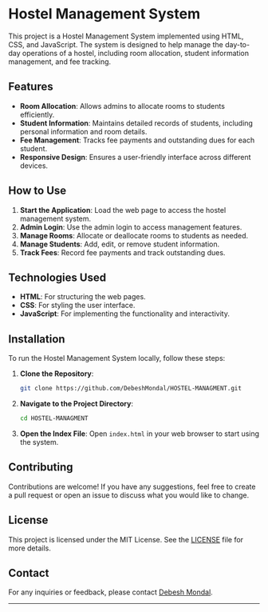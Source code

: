 


# Hostel Management System

This project is a Hostel Management System implemented using HTML, CSS, and JavaScript. The system is designed to help manage the day-to-day operations of a hostel, including room allocation, student information management, and fee tracking.

## Features

- **Room Allocation**: Allows admins to allocate rooms to students efficiently.
- **Student Information**: Maintains detailed records of students, including personal information and room details.
- **Fee Management**: Tracks fee payments and outstanding dues for each student.
- **Responsive Design**: Ensures a user-friendly interface across different devices.

## How to Use

1. **Start the Application**: Load the web page to access the hostel management system.
2. **Admin Login**: Use the admin login to access management features.
3. **Manage Rooms**: Allocate or deallocate rooms to students as needed.
4. **Manage Students**: Add, edit, or remove student information.
5. **Track Fees**: Record fee payments and track outstanding dues.

## Technologies Used

- **HTML**: For structuring the web pages.
- **CSS**: For styling the user interface.
- **JavaScript**: For implementing the functionality and interactivity.

## Installation

To run the Hostel Management System locally, follow these steps:

1. **Clone the Repository**:
    ```sh
    git clone https://github.com/DebeshMondal/HOSTEL-MANAGMENT.git
    ```
2. **Navigate to the Project Directory**:
    ```sh
    cd HOSTEL-MANAGMENT
    ```
3. **Open the Index File**:
    Open `index.html` in your web browser to start using the system.

## Contributing

Contributions are welcome! If you have any suggestions, feel free to create a pull request or open an issue to discuss what you would like to change.

## License

This project is licensed under the MIT License. See the [LICENSE](LICENSE) file for more details.

## Contact

For any inquiries or feedback, please contact [Debesh Mondal](https://github.com/DebeshMondal).

---
